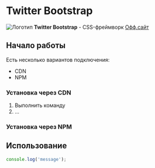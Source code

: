 # Twitter Bootstrap

![Логотип](https://static.mk.ru/upload/entities/2021/06/16/10/articles/facebookPicture/8b/b8/b5/f7/d5a31497c14d4e2bc37f26d7a9cf712d.jpg)
**Twitter Bootstrap** - CSS-фреймворк [Офф.сайт](https://netology.ru/profile/program/giti-18/lessons/200794/lesson_items/1060623)
## Начало работы
Есть несколько вариантов подключения:
* CDN
* NPM

### Установка через CDN
1. Выполнить команду
1. ...

### Установка через NPM
## Использование 
```javascript
console.log('message');
```

